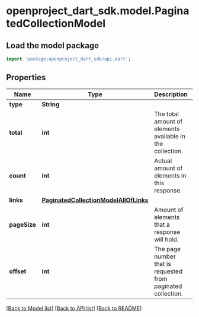 # openproject_dart_sdk.model.PaginatedCollectionModel

## Load the model package
```dart
import 'package:openproject_dart_sdk/api.dart';
```

## Properties
Name | Type | Description | Notes
------------ | ------------- | ------------- | -------------
**type** | **String** |  | 
**total** | **int** | The total amount of elements available in the collection. | 
**count** | **int** | Actual amount of elements in this response. | 
**links** | [**PaginatedCollectionModelAllOfLinks**](PaginatedCollectionModelAllOfLinks.md) |  | 
**pageSize** | **int** | Amount of elements that a response will hold. | 
**offset** | **int** | The page number that is requested from paginated collection. | 

[[Back to Model list]](../README.md#documentation-for-models) [[Back to API list]](../README.md#documentation-for-api-endpoints) [[Back to README]](../README.md)



